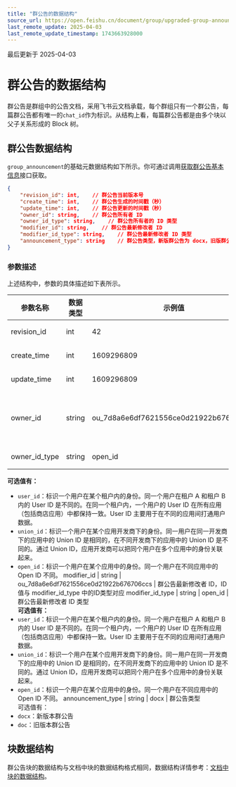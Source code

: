 ```yaml
---
title: "群公告的数据结构"
source_url: https://open.feishu.cn/document/group/upgraded-group-announcement/group-announcement-data-structure
last_remote_update: 2025-04-03
last_remote_update_timestamp: 1743663928000
---
```

最后更新于 2025-04-03

# 群公告的数据结构

群公告是群组中的公告文档，采用飞书云文档承载，每个群组只有一个群公告，每篇群公告都有唯一的`chat_id`作为标识。从结构上看，每篇群公告都是由多个块以父子关系形成的 Block 树。

## 群公告数据结构

`group_announcement`的基础元数据结构如下所示。你可通过调用[获取群公告基本信息](https://open.feishu.cn/document/ukTMukTMukTM/uUDN04SN0QjL1QDN/document-docx/docx-v1/chat-announcement/get)接口获取。

```JSON
{
    "revision_id": int,    // 群公告当前版本号
    "create_time": int,    // 群公告生成的时间戳（秒）
    "update_time": int,    // 群公告更新的时间戳（秒）
    "owner_id": string,    // 群公告所有者 ID
    "owner_id_type": string,    // 群公告所有者的 ID 类型
    "modifier_id": string,    // 群公告最新修改者 ID
    "modifier_id_type": string,    // 群公告最新修改者 ID 类型
    "announcement_type": string    // 群公告类型，新版群公告为 docx，旧版群公告为 doc
}
```

### 参数描述

上述结构中，参数的具体描述如下表所示。

<b>参数名称 | <b>数据类型 | <b>示例值 | <b>描述
--- | --- | --- | ---
revision_id | int | 42 | 群公告当前版本号
create_time | int | 1609296809 | 群公告生成的时间戳（秒）
update_time | int | 1609296809 | 群公告更新的时间戳（秒）
owner_id | string | ou_7d8a6e6df7621556ce0d21922b676706ccs | 公告文档所有者 ID，ID 类型与 owner_id_type 的取值一致。
owner_id_type | string | open_id | 群公告所有者的 ID 类型  
**可选值有：**  
* `user_id`：标识一个用户在某个租户内的身份。同一个用户在租户 A 和租户 B 内的 User ID 是不同的。在同一个租户内，一个用户的 User ID 在所有应用（包括商店应用）中都保持一致。User ID 主要用于在不同的应用间打通用户数据。  
* `union_id`：标识一个用户在某个应用开发商下的身份。同一用户在同一开发商下的应用中的 Union ID 是相同的，在不同开发商下的应用中的 Union ID 是不同的。通过 Union ID，应用开发商可以把同个用户在多个应用中的身份关联起来。  
* `open_id`：标识一个用户在某个应用中的身份。同一个用户在不同应用中的 Open ID 不同。
modifier_id | string | ou_7d8a6e6df7621556ce0d21922b676706ccs | 群公告最新修改者 ID，ID 值与 modifier_id_type 中的ID类型对应
modifier_id_type | string | open_id | 群公告最新修改者 ID 类型  
**可选值有：**  
* `user_id`：标识一个用户在某个租户内的身份。同一个用户在租户 A 和租户 B 内的 User ID 是不同的。在同一个租户内，一个用户的 User ID 在所有应用（包括商店应用）中都保持一致。User ID 主要用于在不同的应用间打通用户数据。  
* `union_id`：标识一个用户在某个应用开发商下的身份。同一用户在同一开发商下的应用中的 Union ID 是相同的，在不同开发商下的应用中的 Union ID 是不同的。通过 Union ID，应用开发商可以把同个用户在多个应用中的身份关联起来。  
* `open_id`：标识一个用户在某个应用中的身份。同一个用户在不同应用中的 Open ID 不同。
announcement_type | string | docx | 群公告类型  
可选值有：  
* `docx`：新版本群公告  
* `doc`：旧版本群公告

## 块数据结构

群公告块的数据结构与文档中块的数据结构格式相同，数据结构详情参考：[文档中块的数据结构](https://open.feishu.cn/document/ukTMukTMukTM/uUDN04SN0QjL1QDN/document-docx/docx-v1/data-structure/block)。
